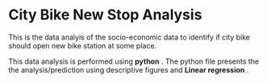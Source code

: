 # City Bike New Stop Analysis

This is the data analyis of the socio-economic data to identify if city bike should open new bike station at some place.

This data analysis is performed using **python** . The python file presents the  the analysis/prediction using descriptive figures and **Linear regression** .

